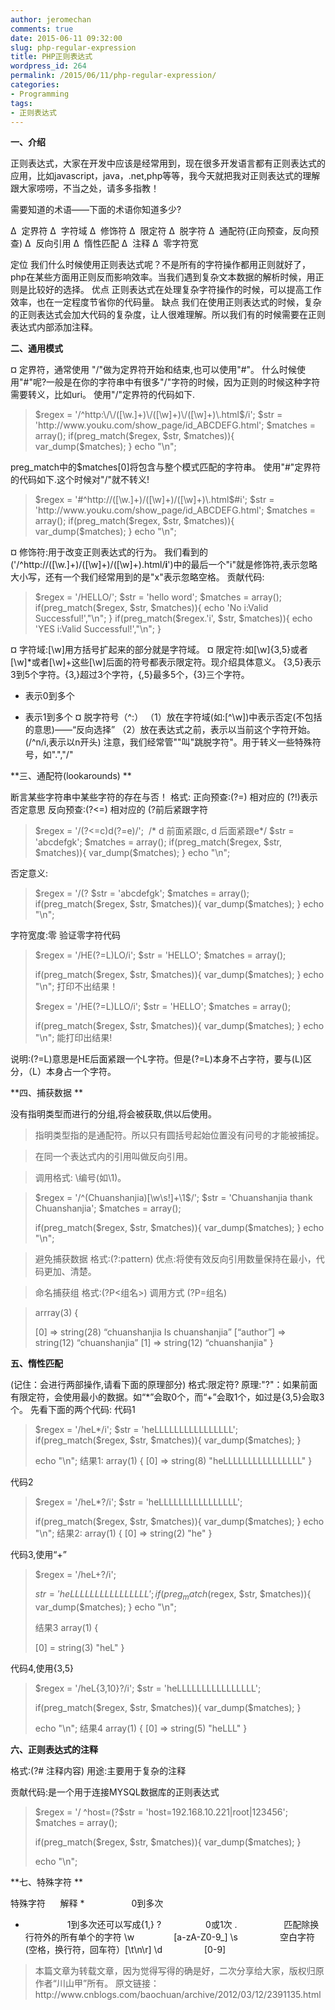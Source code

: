 ```yaml
---
author: jeromechan
comments: true
date: 2015-06-11 09:32:00
slug: php-regular-expression
title: PHP正则表达式
wordpress_id: 264
permalink: /2015/06/11/php-regular-expression/
categories:
- Programming
tags:
- 正则表达式
---
```


**一、介绍**

正则表达式，大家在开发中应该是经常用到，现在很多开发语言都有正则表达式的应用，比如javascript，java，.net,php等等，我今天就把我对正则表达式的理解跟大家唠唠，不当之处，请多多指教！

需要知道的术语——下面的术语你知道多少?

Δ  定界符
Δ  字符域
Δ  修饰符
Δ  限定符
Δ  脱字符
Δ  通配符(正向预查，反向预查)
Δ  反向引用
Δ  惰性匹配
Δ  注释
Δ  零字符宽

定位
我们什么时候使用正则表达式呢？不是所有的字符操作都用正则就好了，php在某些方面用正则反而影响效率。当我们遇到复杂文本数据的解析时候，用正则是比较好的选择。
优点
正则表达式在处理复杂字符操作的时候，可以提高工作效率，也在一定程度节省你的代码量。
缺点
我们在使用正则表达式的时候，复杂的正则表达式会加大代码的复杂度，让人很难理解。所以我们有的时候需要在正则表达式内部添加注释。<!-- more -->

**二、通用模式**

¤ 定界符，通常使用 "/"做为定界符开始和结束,也可以使用"#"。
什么时候使用"#"呢?一般是在你的字符串中有很多"/"字符的时候，因为正则的时候这种字符需要转义，比如uri。
使用"/"定界符的代码如下.


<blockquote>$regex = '/^http:\/\/([\w.]+)\/([\w]+)\/([\w]+)\.html$/i';
$str = 'http://www.youku.com/show_page/id_ABCDEFG.html';
$matches = array();
if(preg_match($regex, $str, $matches)){
var_dump($matches);
}
echo "\n";</blockquote>


preg_match中的$matches[0]将包含与整个模式匹配的字符串。
使用"#"定界符的代码如下.这个时候对"/"就不转义!


<blockquote>$regex = '#^http://([\w.]+)/([\w]+)/([\w]+)\.html$#i';
$str = 'http://www.youku.com/show_page/id_ABCDEFG.html';
$matches = array();
if(preg_match($regex, $str, $matches)){
var_dump($matches);
}
echo "\n";</blockquote>




¤ 修饰符:用于改变正则表达式的行为。
我们看到的('/^http:\/\/([\w.]+)\/([\w]+)\/([\w]+)\.html/**i**')中的最后一个"i"就是修饰符,表示忽略大小写，还有一个我们经常用到的是"x"表示忽略空格。
贡献代码:





<blockquote>$regex = '/HELLO/';
$str = 'hello word';
$matches = array();
if(preg_match($regex, $str, $matches)){
echo 'No i:Valid Successful!',"\n";
}
if(preg_match($regex.'i', $str, $matches)){
echo 'YES i:Valid Successful!',"\n";
}</blockquote>


¤ 字符域:[\w]用方括号扩起来的部分就是字符域。
¤ 限定符:如[\w]{3,5}或者[\w]*或者[\w]+这些[\w]后面的符号都表示限定符。现介绍具体意义。
{3,5}表示3到5个字符。{3,}超过3个字符，{,5}最多5个，{3}三个字符。
* 表示0到多个
+ 表示1到多个
¤ 脱字符号（^:）
（1）放在字符域(如:[^\w])中表示否定(不包括的意思)——“反向选择”
（2）放在表达式之前，表示以当前这个字符开始。(/^n/i,表示以n开头)
注意，我们经常管"\"叫"跳脱字符"。用于转义一些特殊符号，如".","/"

**三、通配符(lookarounds)
**

断言某些字符串中某些字符的存在与否！
格式:
正向预查:(?=) 相对应的 (?!)表示否定意思
反向预查:(?<=) 相对应的 (?前后紧跟字符


<blockquote>$regex = '/(?<=c)d(?=e)/';  /* d 前面紧跟c, d 后面紧跟e*/
$str = 'abcdefgk';
$matches = array();
if(preg_match($regex, $str, $matches)){
var_dump($matches);
}
echo "\n";</blockquote>


否定意义:


<blockquote>$regex = '/(?
$str = 'abcdefgk';
$matches = array();
if(preg_match($regex, $str, $matches)){
var_dump($matches);
}
echo "\n";</blockquote>


字符宽度:零
验证零字符代码


<blockquote>$regex = '/HE(?=L)LO/i';
$str = 'HELLO';
$matches = array();

if(preg_match($regex, $str, $matches)){
var_dump($matches);
}
echo "\n";
打印不出结果！

$regex = '/HE(?=L)LLO/i';
$str = 'HELLO';
$matches = array();

if(preg_match($regex, $str, $matches)){
var_dump($matches);
}
echo "\n";
能打印出结果!</blockquote>


说明:(?=L)意思是HE后面紧跟一个L字符。但是(?=L)本身不占字符，要与(L)区分，（L）本身占一个字符。

**四、捕获数据
**

没有指明类型而进行的分组,将会被获取,供以后使用。

> 指明类型指的是通配符。所以只有圆括号起始位置没有问号的才能被捕捉。

> 在同一个表达式内的引用叫做反向引用。

> 调用格式: \编号(如\1)。


<blockquote>$regex = '/^(Chuanshanjia)[\w\s!]+\1$/';
$str = 'Chuanshanjia thank Chuanshanjia';
$matches = array();

if(preg_match($regex, $str, $matches)){
var_dump($matches);
}
echo "\n";</blockquote>


> 避免捕获数据
格式:(?:pattern)
优点:将使有效反向引用数量保持在最小，代码更加、清楚。

>命名捕获组
格式:(?P<组名>) 调用方式 (?P=组名)


<blockquote>arrray(3) {

[0] =>
string(28) “chuanshanjia Is chuanshanjia”
[“author”] =>
string(12) “chuanshanjia”
[1] =>
string(12) “chuanshanjia"
}</blockquote>


**五、惰性匹配**

(记住：会进行两部操作,请看下面的原理部分)
格式:限定符?
原理:"?"：如果前面有限定符，会使用最小的数据。如“*”会取0个，而“+”会取1个，如过是{3,5}会取3个。
先看下面的两个代码:
代码1


<blockquote>$regex = '/heL*/i';
$str = 'heLLLLLLLLLLLLLLLL';
if(preg_match($regex, $str, $matches)){
var_dump($matches);
}

echo "\n";
结果1:
array(1) {
[0] =>
string(8) "heLLLLLLLLLLLLLLLL"
}</blockquote>


代码2


<blockquote>$regex = '/heL*?/i';
$str = 'heLLLLLLLLLLLLLLLL';

if(preg_match($regex, $str, $matches)){
var_dump($matches);
}
echo "\n";
结果2:
array(1) {
[0] =>
string(2) "he"
}</blockquote>




代码3,使用“+”





<blockquote>$regex = '/heL+?/i';

$str = 'heLLLLLLLLLLLLLLLL';
if(preg_match($regex, $str, $matches)){
var_dump($matches);
}
echo "\n";

结果3
array(1) {

[0] =
string(3) "heL"
}</blockquote>




代码4,使用{3,5}





<blockquote>$regex = '/heL{3,10}?/i';
$str = 'heLLLLLLLLLLLLLLLL';

if(preg_match($regex, $str, $matches)){
var_dump($matches);
}

echo "\n";
结果4
array(1) {
[0] =>
string(5) "heLLL"
}</blockquote>


**六、正则表达式的注释**


格式:(?# 注释内容)
用途:主要用于复杂的注释


贡献代码:是一个用于连接MYSQL数据库的正则表达式


<blockquote>$regex = '/
^host=(?<!\.)([\d.]+)(?!\.) (?#主机地址)
\|
([\w!@#$%^&*()_+\-]+) (?#用户名)
\|
([\w!@#$%^&*()_+\-]+) (?#密码)
(?!\|)$/ix';

$str = 'host=192.168.10.221|root|123456';
$matches = array();

if(preg_match($regex, $str, $matches)){
var_dump($matches);
}

echo "\n";</blockquote>


**七、特殊字符
**

特殊字符      解释
*                   0到多次
+                  1到多次还可以写成{1,}
?                  0或1次
.                   匹配除换行符外的所有单个的字符
\w                [a-zA-Z0-9_]
\s                 空白字符(空格，换行符，回车符）[\t\n\r]
\d                 [0-9]


<blockquote>本篇文章为转载文章，因为觉得写得的确是好，二次分享给大家，版权归原作者“川山甲”所有。
原文链接：http://www.cnblogs.com/baochuan/archive/2012/03/12/2391135.html</blockquote>
